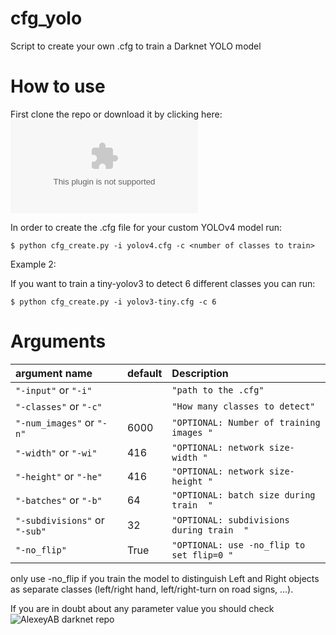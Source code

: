 # cfg_yolo

Script to create your own .cfg to train a Darknet YOLO model


# How to use

First clone the repo or download it by clicking here:  ![click](https://github.com/xaerincl/cfg_yolo/archive/refs/heads/main.zip)


In order to create the .cfg file for your custom YOLOv4 model run:
```
$ python cfg_create.py -i yolov4.cfg -c <number of classes to train> 
```


Example 2:

If you want to train a tiny-yolov3 to detect 6 different classes you can run:
```
$ python cfg_create.py -i yolov3-tiny.cfg -c 6
```


Arguments
=========



| argument name                | default      |    Description               |           
|:-------------------------------|:------------------------|:-----------------------------|
| `"-input"`  or  `"-i"`           |                         | `"path to the .cfg"`         |      
| `"-classes"`  or  `"-c"`         |                         | `"How many classes to detect"`|      
| `"-num_images"`  or  `"-n"`      |   6000                  | `"OPTIONAL: Number of training images "`|     
| `"-width"`  or  `"-wi"`          |   416                  | `"OPTIONAL: network size- width "`|     
| `"-height"`  or  `"-he"`         |   416                  | `"OPTIONAL: network size- height "`|     
| `"-batches"`  or  `"-b"`         |   64                  | `"OPTIONAL: batch size during train  "`|  
| `"-subdivisions"`  or  `"-sub"`  |   32                  | `"OPTIONAL: subdivisions during train  "`| 
| `"-no_flip"`                     |   True                  | `"OPTIONAL: use -no_flip to set flip=0 "`|   

only use -no_flip if you train the model to distinguish Left and Right objects as separate classes (left/right hand, left/right-turn on road signs, ...).

If you are in doubt about any parameter value you should check ![AlexeyAB darknet repo](https://github.com/AlexeyAB/darknet)

